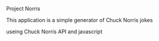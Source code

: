 Project Norris

This application is a simple generator of Chuck Norris jokes

useing Chuck Norris API and javascript
